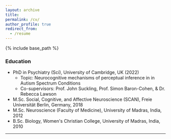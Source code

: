 ```yaml
---
layout: archive
title: 
permalink: /cv/
author_profile: true
redirect_from:
  - /resume
---
```


{% include base_path %}

### Education

* PhD in Psychiatry (Sci), University of Cambridge, UK (2022)
  * Topic: Neurocognitive mechanisms of perceptual inference in in Autism Spectrum Conditions
  * Co-supervisors: Prof. John Suckling, Prof. Simon Baron-Cohen, & Dr. Rebecca Lawson
* M.Sc. Social, Cognitive, and Affective Neuroscience (SCAN), Freie Universität Berlin, Germany, 2018
* M.Sc. Neuroscience (Faculty of Medicine), University of Madras, India, 2012
* B.Sc. Biology, Women's Christian College, University of Madras, India, 2010


***
